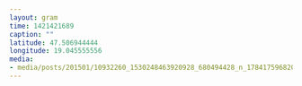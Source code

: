 ```yaml
---
layout: gram
time: 1421421689
caption: ""
latitude: 47.506944444
longitude: 19.045555556
media:
- media/posts/201501/10932260_1530248463920928_680494428_n_17841759682000351.jpg
---
```

